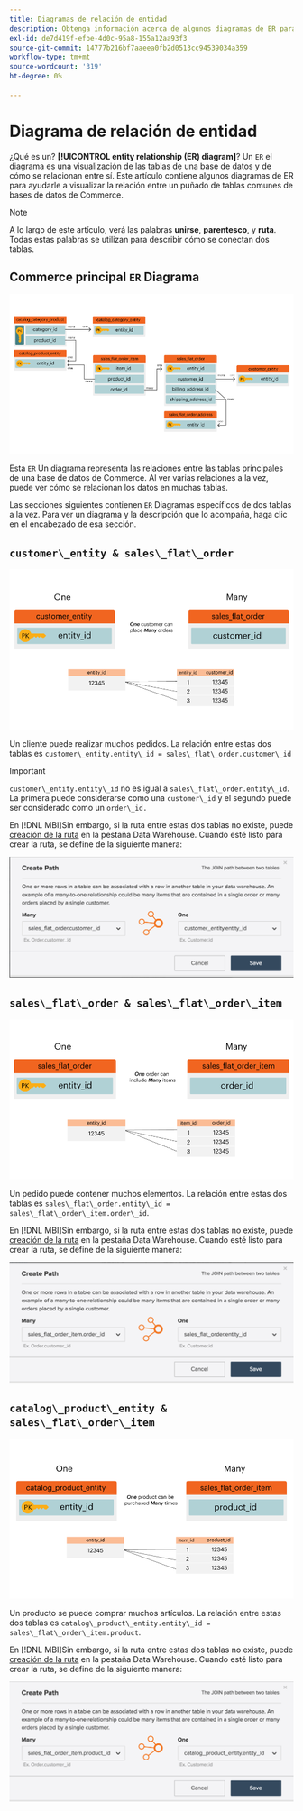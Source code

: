 ```yaml
---
title: Diagramas de relación de entidad
description: Obtenga información acerca de algunos diagramas de ER para ayudarle a visualizar la relación entre un puñado de tablas comunes de bases de datos de Commerce.
exl-id: de7d419f-efbe-4d0c-95a8-155a12aa93f3
source-git-commit: 14777b216bf7aaeea0fb2d0513cc94539034a359
workflow-type: tm+mt
source-wordcount: '319'
ht-degree: 0%

---
```


# Diagrama de relación de entidad

¿Qué es un? **[!UICONTROL entity relationship (ER) diagram]**? Un `ER` el diagrama es una visualización de las tablas de una base de datos y de cómo se relacionan entre sí. Este artículo contiene algunos diagramas de ER para ayudarle a visualizar la relación entre un puñado de tablas comunes de bases de datos de Commerce.

>[!NOTE]
>
>A lo largo de este artículo, verá las palabras **unirse**, **parentesco**, y **ruta**. Todas estas palabras se utilizan para describir cómo se conectan dos tablas.

## Commerce principal `ER` Diagrama

![Gráfico_DB_4](../../assets/4_DB_Chart.png)

Esta `ER` Un diagrama representa las relaciones entre las tablas principales de una base de datos de Commerce. Al ver varias relaciones a la vez, puede ver cómo se relacionan los datos en muchas tablas.

Las secciones siguientes contienen `ER` Diagramas específicos de dos tablas a la vez. Para ver un diagrama y la descripción que lo acompaña, haga clic en el encabezado de esa sección.

## `customer\_entity & sales\_flat\_order`

![Un cliente, varios pedidos](../../assets/2_OneCustomerManyOrders.png)

Un cliente puede realizar muchos pedidos. La relación entre estas dos tablas es `customer\_entity.entity\_id = sales\_flat\_order.customer\_id`

>[!IMPORTANT]
>
>`customer\_entity.entity\_id` no es igual a `sales\_flat\_order.entity\_id`. La primera puede considerarse como una `customer\_id` y el segundo puede ser considerado como un `order\_id.`

En [!DNL MBI]Sin embargo, si la ruta entre estas dos tablas no existe, puede [creación de la ruta](../data-warehouse-mgr/create-paths-calc-columns.md) en la pestaña Data Warehouse. Cuando esté listo para crear la ruta, se define de la siguiente manera:

![](../../assets/SFO___CE_path.png)

## `sales\_flat\_order & sales\_flat\_order\_item`

![1_OneOrderManyItems](../../assets/1_OneOrderManyItems.png)

Un pedido puede contener muchos elementos. La relación entre estas dos tablas es `sales\_flat\_order.entity\_id = sales\_flat\_order\_item.order\_id`.

En [!DNL MBI]Sin embargo, si la ruta entre estas dos tablas no existe, puede [creación de la ruta](../data-warehouse-mgr/create-paths-calc-columns.md) en la pestaña Data Warehouse. Cuando esté listo para crear la ruta, se define de la siguiente manera:

![](../../assets/SFOI___SFO_path.png)

## `catalog\_product\_entity & sales\_flat\_order\_item`

![3_OneProductManyTimes](../../assets/3_OneProductManyTimes.png)

Un producto se puede comprar muchos artículos. La relación entre estas dos tablas es `catalog\_product\_entity.entity\_id = sales\_flat\_order\_item.product`.

En [!DNL MBI]Sin embargo, si la ruta entre estas dos tablas no existe, puede [creación de la ruta](../data-warehouse-mgr/create-paths-calc-columns.md) en la pestaña Data Warehouse. Cuando esté listo para crear la ruta, se define de la siguiente manera:

![](../../assets/SFOI___CPE_path.png)
